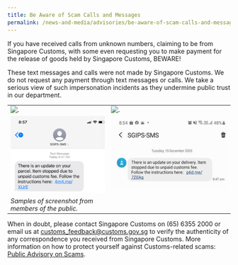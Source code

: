 ```yaml
---
title: Be Aware of Scam Calls and Messages
permalink: /news-and-media/advisories/be-aware-of-scam-calls-and-messages 
---
```


If you have received calls from unknown numbers, claiming to be from Singapore Customs, with some even requesting you to make payment for the release of goods held by Singapore Customs, BEWARE!

These text messages and calls were not made by Singapore Customs. We do not request any payment through text messages or calls. We take a serious view of such impersonation incidents as they undermine public trust in our department.

|  |   |
|---|---|
|![.](/images/advisory/Scam1-2019.jpg)|![.](/images/advisory/Scam2-2019.jpg)|
![.](/images/advisory/scam-text.png)| ![.](/images/advisory/scam-text-2.jpg) |
|*Samples of screenshot from members of the public.*| |

When in doubt, please contact Singapore Customs on (65) 6355 2000 or email us at [customs_feedback@customs.gov.sg](mailto:customs_feedback@customs.gov.sg) to verify the authenticity of any correspondence you received from Singapore Customs. More information on how to protect yourself against Customs-related scams: [Public Advisory on Scams](public-advisory-on-scams). 
